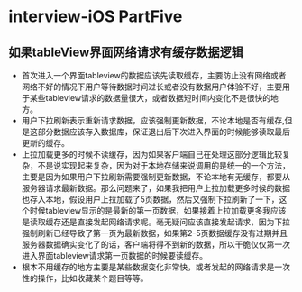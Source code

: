 # interview-iOS PartFive

## 如果tableView界面网络请求有缓存数据逻辑

- 首次进入一个界面tableview的数据应该先读取缓存，主要防止没有网络或者网络不好的情况下用户等待数据时间过长或者没有数据用户体验不好，主要用于某些tableview请求的数据量很大，或者数据短时间内变化不是很快的地方。
- 用户下拉刷新表示重新请求数据，应该强制更新数据，不论本地是否有缓存,但是这部分数据应该存入数据库，保证退出后下次进入界面的时候能够读取最后更新的缓存。
- 上拉加载更多的时候不读缓存，因为如果客户端自己在处理这部分逻辑比较复杂，不是说实现起来复杂，因为对于本地存储来说调用的是统一的一个方法，主要是因为如果用户下拉刷新需要强制更新数据，不论本地有无缓存，都要从服务器请求最新数据。那么问题来了，如果我把用户上拉加载更多时候的数据也存入本地，假设用户上拉加载了5页数据，然后又强制下拉刷新了一下，这个时候tableview显示的是最新的第一页数据，如果接着上拉加载更多我应该是读取缓存还是直接发起网络请求呢。毫无疑问应该直接发起请求，因为下拉强制刷新已经导致了第一页为最新数据，如果第2-5页数据缓存没有过期并且服务器数据确实变化了的话，客户端将得不到新的数据，所以干脆仅仅第一次进入界面tableview请求第一页数据的时候要读缓存。
- 根本不用缓存的地方主要是某些数据变化非常快，或者发起的网络请求是一次性的操作，比如收藏某个题目等等。


 
